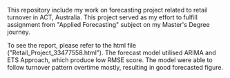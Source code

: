 This repository include my work on forecasting project related to retail turnover in ACT, Australia. This project served as my effort to fulfill assignment from "Applied Forecasting" subject on my Master's Degree journey.

To see the report, please refer to the html file ("Retail_Project_33477558.html"). The forecast model utilised ARIMA and ETS Approach, which produce low RMSE score. The model were able to follow turnover pattern overtime mostly, resulting in good forecasted figure.
